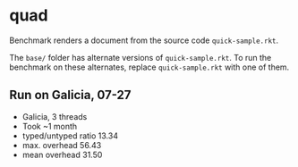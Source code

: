 quad
====

Benchmark renders a document from the source code `quick-sample.rkt`.

The `base/` folder has alternate versions of `quick-sample.rkt`.
To run the benchmark on these alternates, replace `quick-sample.rkt` with one of them.


Run on Galicia, 07-27
---------------------

- Galicia, 3 threads
- Took ~1 month
- typed/untyped ratio 13.34
- max. overhead 56.43
- mean overhead 31.50
